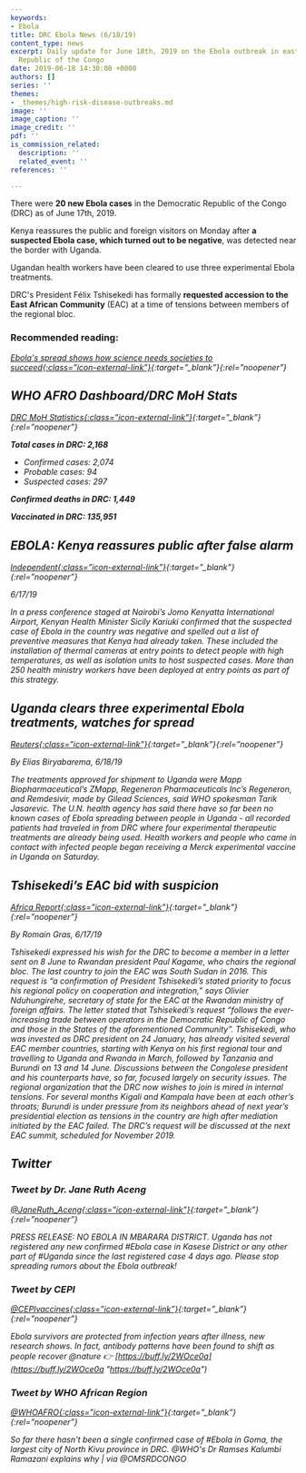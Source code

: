 ```yaml
---
keywords:
- Ebola
title: DRC Ebola News (6/18/19)
content_type: news
excerpt: Daily update for June 18th, 2019 on the Ebola outbreak in eastern Democratic
  Republic of the Congo
date: 2019-06-18 14:30:00 +0000
authors: []
series: ''
themes:
- _themes/high-risk-disease-outbreaks.md
image: ''
image_caption: ''
image_credit: ''
pdf: ''
is_commission_related:
  description: ''
  related_event: ''
references: ''

---
```

There were **20 new Ebola cases** in the Democratic Republic of the Congo (DRC) as of June 17th, 2019.

Kenya reassures the public and foreign visitors on Monday after **a suspected Ebola case, which turned out to be negative**, was detected near the border with Uganda.

Ugandan health workers have been cleared to use three experimental Ebola treatments.

DRC's President Félix Tshisekedi has formally **requested accession to the East African Community** (EAC) at a time of tensions between members of the regional bloc.

### Recommended reading:

<i>[Ebola's spread shows how science needs societies to succeed<i/>{:class=”icon-external-link”}](https://www.reuters.com/article/us-health-ebola-society-analysis-idUSKCN1TI0H1?utm_campaign=trueAnthem%3A+Trending+Content&utm_content=5d076e1fb1a3150001dd6931&utm_medium=trueAnthem&utm_source=twitter){:target=”_blank”}{:rel=”noopener”}

## WHO AFRO Dashboard/DRC MoH Stats

<i>[DRC MoH Statistics<i/>{:class=”icon-external-link”}](http://translate.google.com/translate?hl=auto&langpair=auto%7Cen&u=https%3A%2F%2Fus13.campaign-archive.com%2F%3Fu%3D89e5755d2cca4840b1af93176%26id%3Daf145ced43%26e%3D34c0620338){:target=”_blank”}{:rel=”noopener”}

**Total cases in DRC: 2,168**

* Confirmed cases: 2,074
* Probable cases: 94
* Suspected cases: 297

**Confirmed deaths in DRC: 1,449**

**Vaccinated in DRC: 135,951**

## EBOLA: Kenya reassures public after false alarm

<i>[Independent<i/>{:class=”icon-external-link”}](https://www.independent.co.ug/ebola-kenya-reassures-public-after-false-alarm/){:target=”_blank”}{:rel=”noopener”}

_6/17/19_

In a press conference staged at Nairobi’s Jomo Kenyatta International Airport, Kenyan Health Minister Sicily Kariuki confirmed that the suspected case of Ebola in the country was negative and spelled out a list of preventive measures that Kenya had already taken. These included the installation of thermal cameras at entry points to detect people with high temperatures, as well as isolation units to host suspected cases. More than 250 health ministry workers have been deployed at entry points as part of this strategy.

## Uganda clears three experimental Ebola treatments, watches for spread

<i>[Reuters<i/>{:class=”icon-external-link”}](https://www.reuters.com/article/us-health-ebola-uganda/uganda-clears-three-experimental-ebola-treatments-watches-for-spread-idUSKCN1TJ0R4){:target=”_blank”}{:rel=”noopener”}

_By Elias Biryabarema, 6/18/19_

The treatments approved for shipment to Uganda were Mapp Biopharmaceutical’s ZMapp, Regeneron Pharmaceuticals Inc’s Regeneron, and Remdesivir, made by Gilead Sciences, said WHO spokesman Tarik Jasarevic. The U.N. health agency has said there have so far been no known cases of Ebola spreading between people in Uganda - all recorded patients had traveled in from DRC where four experimental therapeutic treatments are already being used. Health workers and people who came in contact with infected people began receiving a Merck experimental vaccine in Uganda on Saturday.

## Tshisekedi’s EAC bid with suspicion

<i>[Africa Report<i/>{:class=”icon-external-link”}](https://www.theafricareport.com/14114/east-african-neighbours-eye-tshisekedis-eac-bid-with-suspicion/){:target=”_blank”}{:rel=”noopener”}

_By Romain Gras, 6/17/19_

Tshisekedi expressed his wish for the DRC to become a member in a letter sent on 8 June to Rwandan president Paul Kagame, who chairs the regional bloc. The last country to join the EAC was South Sudan in 2016. This request is “a confirmation of President Tshisekedi’s stated priority to focus his regional policy on cooperation and integration,” says Olivier Nduhungirehe, secretary of state for the EAC at the Rwandan ministry of foreign affairs. The letter stated that Tshisekedi’s request “follows the ever-increasing trade between operators in the Democratic Republic of Congo and those in the States of the aforementioned Community”. Tshisekedi, who was invested as DRC president on 24 January, has already visited several EAC member countries, starting with Kenya on his first regional tour and travelling to Uganda and Rwanda in March, followed by Tanzania and Burundi on 13 and 14 June. Discussions between the Congolese president and his counterparts have, so far, focused largely on security issues. The regional organization that the DRC now wishes to join is mired in internal tensions. For several months Kigali and Kampala have been at each other’s throats; Burundi is under pressure from its neighbors ahead of next year’s presidential election as tensions in the country are high after mediation initiated by the EAC failed. The DRC’s request will be discussed at the next EAC summit, scheduled for November 2019.

## Twitter

### Tweet by Dr. Jane Ruth Aceng

<i>[@JaneRuth_Aceng<i/>{:class=”icon-external-link”}](https://twitter.com/JaneRuth_Aceng/status/1140973494148239360){:target=”_blank”}{:rel=”noopener”}

PRESS RELEASE: NO EBOLA IN MBARARA DISTRICT. Uganda has not registered any new confirmed #Ebola case in Kasese District or any other part of #Uganda since the last registered case 4 days ago. Please stop spreading rumors about the Ebola outbreak!

### Tweet by CEPI

<i>[@CEPIvaccines<i/>{:class=”icon-external-link”}](https://twitter.com/CEPIvaccines/status/1140546125541314560){:target=”_blank”}{:rel=”noopener”}

Ebola survivors are protected from infection years after illness, new research shows. In fact, antibody patterns have been found to shift as people recover @nature 👉 [https://buff.ly/2WOce0a](https://buff.ly/2WOce0a "https://buff.ly/2WOce0a")

### Tweet by WHO African Region

<i>[@WHOAFRO<i/>{:class=”icon-external-link”}](https://twitter.com/WHOAFRO/status/1140633290208153601){:target=”_blank”}{:rel=”noopener”}

So far there hasn't been a single confirmed case of #Ebola in Goma, the largest city of North Kivu province in DRC. @WHO's Dr Ramses Kalumbi Ramazani explains why | via @OMSRDCONGO 